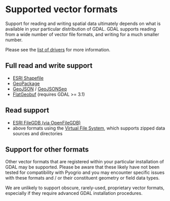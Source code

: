 # Supported vector formats

Support for reading and writing spatial data ultimately depends on what is
available in your particular distribution of GDAL. GDAL supports reading from
a wide number of vector file formats, and writing for a much smaller number.

Please see the [list of drivers](https://gdal.org/drivers/vector/index.html) for
more information.

## Full read and write support

-   [ESRI Shapefile](https://gdal.org/drivers/vector/shapefile.html)
-   [GeoPackage](https://gdal.org/drivers/vector/gpkg.html)
-   [GeoJSON](https://gdal.org/drivers/vector/geojson.html) / [GeoJSONSeq](https://gdal.org/drivers/vector/geojsonseq.html)
-   [FlatGeobuf](https://gdal.org/drivers/vector/flatgeobuf.html) (requires GDAL >= 3.1)

## Read support

-   [ESRI FileGDB (via OpenFileGDB)](https://gdal.org/drivers/vector/openfilegdb.html#vector-openfilegdb)
-   above formats using the [Virtual File System](https://gdal.org/user/virtual_file_systems.html#virtual-file-systems), which supports zipped data sources and directories

## Support for other formats

Other vector formats that are registered within your particular installation of
GDAL may be supported. Please be aware that these likely have not been tested
for compatibility with Pyogrio and you may encounter specific issues with these
formats and / or their constituent geometry or field data types.

We are unlikely to support obscure, rarely-used, proprietary vector formats,
especially if they require advanced GDAL installation procedures.
